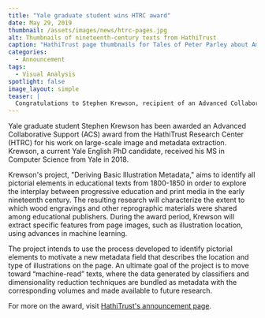 ```yaml
---
title: "Yale graduate student wins HTRC award"
date: May 29, 2019
thumbnail: /assets/images/news/htrc-pages.jpg
alt: Thumbnails of nineteenth-century texts from HathiTrust
caption: "HathiTrust page thumbnails for Tales of Peter Parley about America. Photo credit: Stephen Krewson."
categories:
  - Announcement
tags:
  - Visual Analysis
spotlight: false
image_layout: simple
teaser: |
  Congratulations to Stephen Krewson, recipient of an Advanced Collaborative Support award from the HathiTrust Research Center. Krewson received the award to expand on his work with large-scale image and metadata extraction.
---
```

Yale graduate student Stephen Krewson has been awarded an Advanced Collaborative Support (ACS) award from the HathiTrust Research Center (HTRC) for his work on large-scale image and metadata extraction. Krewson, a current Yale English PhD candidate, received his MS in Computer Science from Yale in 2018.

Krewson's project, "Deriving Basic Illustration Metadata," aims to identify all pictorial elements in educational texts from 1800-1850 in order to explore the interplay between progressive education and print media in the early nineteenth century. The resulting research will characterize the extent to which wood engravings and other reprographic materials were shared among educational publishers. During the award period, Krewson will extract specific features from page images, such as illustration location, using advances in machine learning. 

The project intends to use the process developed to identify pictorial elements to motivate a new metadata field that describes the location and type of illustrations on the page. An ultimate goal of the project is to move toward “machine-read” texts, where the data generated by classifiers and dimensionality reduction techniques are bundled as metadata with the corresponding volumes and made available to future research.

For more on the award, visit <a href='https://www.hathitrust.org/hathitrust-research-center-awards-five-acs-projects' target='_blank'>HathiTrust's announcement page</a>.
